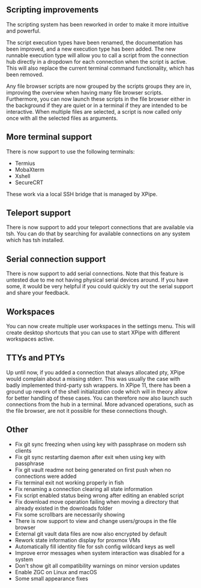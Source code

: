 ## Scripting improvements

The scripting system has been reworked in order to make it more intuitive and powerful.

The script execution types have been renamed, the documentation has been improved, and a new execution type has been added. The new runnable execution type will allow you to call a script from the connection hub directly in a dropdown for each connection when the script is active. This will also replace the current terminal command functionality, which has been removed.

Any file browser scripts are now grouped by the scripts groups they are in, improving the overview when having many file browser scripts. Furthermore, you can now launch these scripts in the file browser either in the background if they are quiet or in a terminal if they are intended to be interactive. When multiple files are selected, a script is now called only once with all the selected files as arguments.

## More terminal support

There is now support to use the following terminals:
- Termius
- MobaXterm
- Xshell
- SecureCRT

These work via a local SSH bridge that is managed by XPipe.

## Teleport support

There is now support to add your teleport connections that are available via tsh. You can do that by searching for available connections on any system which has tsh installed.

## Serial connection support

There is now support to add serial connections. Note that this feature is untested due to me not having physical serial devices around. If you have some, it would be very helpful if you could quickly try out the serial support and share your feedback.

## Workspaces

You can now create multiple user workspaces in the settings menu. This will create desktop shortcuts that you can use to start XPipe with different workspaces active.

## TTYs and PTYs

Up until now, if you added a connection that always allocated pty, XPipe would complain about a missing stderr. This was usually the case with badly implemented third-party ssh wrappers. In XPipe 11, there has been a ground up rework of the shell initialization code which will in theory allow for better handling of these cases. You can therefore now also launch such connections from the hub in a terminal. More advanced operations, such as the file browser, are not it possible for these connections though.

## Other

- Fix git sync freezing when using key with passphrase on modern ssh clients
- Fix git sync restarting daemon after exit when using key with passphrase
- Fix git vault readme not being generated on first push when no connections were added
- Fix terminal exit not working properly in fish
- Fix renaming a connection clearing all state information
- Fix script enabled status being wrong after editing an enabled script
- Fix download move operation failing when moving a directory that already existed in the downloads folder
- Fix some scrollbars are necessarily showing
- There is now support to view and change users/groups in the file browser
- External git vault data files are now also encrypted by default
- Rework state information display for proxmox VMs
- Automatically fill identity file for ssh config wildcard keys as well
- Improve error messages when system interaction was disabled for a system
- Don't show git all compatibility warnings on minor version updates
- Enable ZGC on Linux and macOS
- Some small appearance fixes
